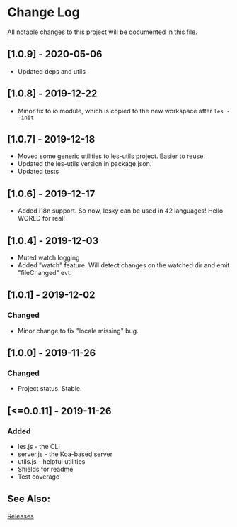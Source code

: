 
# Change Log
All notable changes to this project will be documented in this file.

## [1.0.9] - 2020-05-06
- Updated deps and utils

## [1.0.8] - 2019-12-22
- Minor fix to io module, which is copied to the new workspace after `les --init`

## [1.0.7] - 2019-12-18
- Moved some generic utilities to les-utils project. Easier to reuse.
- Updated the les-utils version in package.json.
- Updated tests

## [1.0.6] - 2019-12-17
- Added i18n support. So now, lesky can be used in 42 languages! Hello WORLD for real!

## [1.0.4] - 2019-12-03

- Muted watch logging
- Added "watch" feature. Will detect changes on the watched dir and emit "fileChanged" evt.

## [1.0.1] - 2019-12-02

### Changed

- Minor change to fix "locale missing" bug.

## [1.0.0] - 2019-11-26

### Changed

- Project status. Stable.

## [<=0.0.11] - 2019-11-26

### Added

- les.js - the CLI
- server.js - the Koa-based server
- utils.js - helpful utilities
- Shields for readme
- Test coverage

## See Also:

[Releases](https://github.com/richardeschloss/les/releases) 
